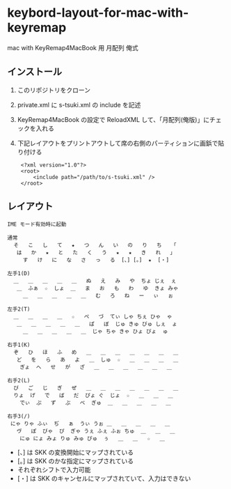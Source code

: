 keybord-layout-for-mac-with-keyremap
====================================

mac with KeyRemap4MacBook 用 月配列 俺式


インストール
------------

1. このリポジトリをクローン
1. private.xml に s-tsuki.xml の include を記述
1. KeyRemap4MacBook の設定で ReloadXML して、「月配列(俺版)」にチェックを入れる
1. 下記レイアウトをプリントアウトして席の右側のパーティションに画鋲で貼り付ける

        <?xml version="1.0"?>
        <root>
        	<include path="/path/to/s-tsuki.xml" />
        </root>

レイアウト
----------

    IME モード有効時に起動

    通常
      そ   こ   し   て   ★   つ   ん   い   の   り   ち   「
       は   か   ★   と   た   く   う   ★   ★   き   れ   」
         す   け   に   な   さ   っ   る  [、] [。]  ★  [・]

    左手1(D)
      ＿   ＿   ＿   ＿   ＿   ぬ   え   み   や  ちょ じぇ  ぇ
       ＿  ふぁ  ☆  しょ  ＿   ま   お   も   わ   ゆ  きょ みゃ
         ＿   ＿   ＿   ＿   ＿   む   ろ   ね   ー   ぃ   ぉ

    左手2(T)
      ＿   ＿   ＿   ＿   ☆   ぺ   づ  てぃ しゃ ちぇ ひゃ  ゃ
       ＿   ＿   ＿   ＿   ＿   ぱ   ぼ  じゅ きゅ びゅ しぇ  ょ
         ＿   ＿   ＿   ＿   ＿  じゃ ちゃ きゃ ひょ びょ  ゅ

    右手1(K)
      ぞ   ひ   ほ   ふ   め   ＿   ＿   ＿   ＿   ＿   ＿   ＿
       ど   を   ら   あ   よ   ＿  しゅ  ☆   ＿   ＿   ＿   ＿
        ぎょ  へ   せ   が   ざ   ＿   ＿   ＿   ＿   ＿   ＿

    右手2(L)
      び   ご   じ   ぎ   ぜ   ＿   ＿   ＿   ＿   ＿   ＿   ＿
      りょ  げ   で   ば   だ  ぴょ ぐ  じょ  ☆   ＿   ＿   ＿
        でぃ  ぷ   ず   ぶ   べ  ぎゅ  ＿   ＿   ＿   ＿   ＿

    右手3(/)
     にゃ りゃ ふぃ  ぢ   ぁ  うぃ うぉ ＿   ＿   ＿   ＿   ＿
       ヴ   ぽ  びゃ  ぴ  ぎゃ うぇ ふぇ ふぉ ちゅ  ＿   ＿   ＿
        にゅ にょ みょ りゅ みゅ ぴゅ  ぅ   ＿   ＿   ☆   ＿

* [、] は SKK の変換開始にマップされている
* [。] は SKK のかな指定にマップされている
* それぞれシフトで入力可能
* [・] は SKK のキャンセルにマップされていて、入力はできない
